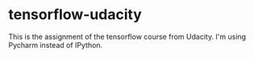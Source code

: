 # tensorflow-udacity
This is the assignment of the tensorflow course from Udacity.
I'm using Pycharm instead of IPython.
